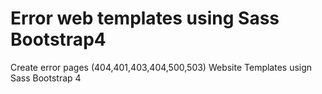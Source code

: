 # Error web templates using Sass Bootstrap4

Create error pages (404,401,403,404,500,503) Website Templates usign Sass Bootstrap 4
